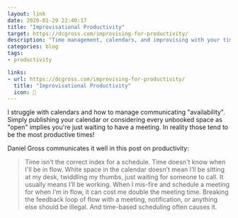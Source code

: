 ```yaml
---
layout: link
date: 2020-01-29 22:40:17
title: "Improvisational Productivity"
target: https://dcgross.com/improvising-for-productivity/
description: "Time management, calendars, and improvising with your time."
categories: blog
tags:
- productivity

links:
- url: https://dcgross.com/improvising-for-productivity/
  title: "Improvisational Productivity"
  icon: 📆
---
```


I struggle with calendars and how to manage communicating "availability". Simply publishing your calendar or considering every unbooked space as "open" implies you're just waiting to have a meeting. In reality those tend to be the most productive times!

Daniel Gross communicates it well in this post on productivity:

> Time isn’t the correct index for a schedule. Time doesn't know when I'll be in flow. White space in the calendar doesn’t mean I’ll be sitting at my desk, twiddling my thumbs, just waiting for someone to call. It usually means I’ll be working. When I mis-fire and schedule a meeting for when I’m in flow, it can cost me double the meeting time. Breaking the feedback loop of flow with a meeting, notification, or anything else should be illegal. And time-based scheduling often causes it.